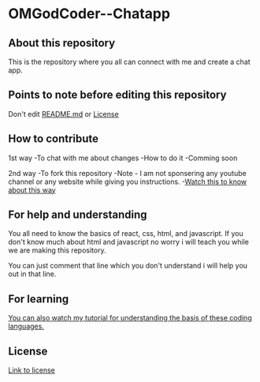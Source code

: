 # OMGodCoder--Chatapp

## About this repository
This is the repository where you all can connect with me and create a chat app.

## Points to note before editing this repository
Don't edit [README.md](https://github.com/AbhigyanRanjan0505/OMGodCoder--Chatapp/blob/main/README.md) or [License](https://github.com/AbhigyanRanjan0505/OMGodCoder--Chatapp/blob/main/LICENSE)

## How to contribute
1st way
  -To chat with me about changes 
  -How to do it 
    -Comming soon

2nd way
  -To fork this repository
    -Note - I am not sponsering any youtube channel or any website while giving you instructions.
    -[Watch this to know about this way](https://www.youtube.com/watch?v=_NrSWLQsDL4)
  

## For help and understanding
You all need to know the basics of react, css, html, and javascript. If you don't know much about html and javascript no worry i will teach you while we are making this repository.

You can just comment that line which you don't understand i will help you out in that line.

## For learning
[You can also watch my tutorial for understanding the basis of these coding languages.](https://www.youtube.com/channel/UC0liYo_kvDqlb6RvEAS2zww)

## License
[Link to license](https://github.com/AbhigyanRanjan0505/OMGodCoder--Chatapp/blob/main/LICENSE)
